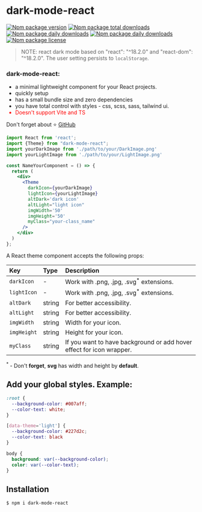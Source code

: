 # dark-mode-react

[![Npm package version](https://badgen.net/npm/v/dark-mode-react)](https://npmjs.com/package/dark-mode-react)
[![Npm package total downloads](https://badgen.net/npm/dt/dark-mode-react)](https://npmjs.com/package/dark-mode-react)
[![Npm package daily downloads](https://badgen.net/npm/dw/dark-mode-react)](https://npmjs.com/package/dark-mode-react)
[![Npm package daily downloads](https://badgen.net/npm/dd/dark-mode-react)](https://npmjs.com/package/dark-mode-react)
[![Npm package license](https://badgen.net/license/lodash/dark-mode-react)](https://npmjs.com/package/dark-mode-react)

> NOTE: react dark mode based on "react": "^18.2.0" and "react-dom": "^18.2.0".
> The user setting persists to `localStorage`.

### dark-mode-react:

<ul>
    <li>a minimal lightweight component for your React projects.</li>
    <li>quickly setup</li>
    <li>has a small bundle size and zero dependencies</li>
    <li>you have total control with styles - css, scss, sass, tailwind ui.</li>
    <li style="color: red">Doesn't support Vite and TS</li>
</ul>

Don't forget about ⭐ [GitHub](https://github.com/ArtemPchela/dark-mode-react)

```jsx
import React from 'react';
import {Theme} from "dark-mode-react";
import yourDarkImage from './path/to/your/DarkImage.png'
import yourLightImage from './path/to/your/LightImage.png'

const NameYourComponent = () => {
  return (
    <div>
      <Theme
        darkIcon={yourDarkImage}
        lightIcon={yourLightImage}
        altDark='dark icon'
        altLight="light icon"
        imgWidth='50'
        imgHeight='50'
        myClass="your-class_name"
      />
    </div>
  )
};
```

A React theme component accepts the following props:

| Key         | Type   | Description                                                          |
|:------------|:-------|:---------------------------------------------------------------------|
| `darkIcon`  | -      | Work with .png, .jpg, .svg<sup>*</sup> extensions.                   |
| `lightIcon` | -      | Work with .png, .jpg, .svg<sup>*</sup> extensions.                   |
| `altDark`   | string | For better accessibility.                                            |
| `altLight`  | string | For better accessibility.                                            |
| `imgWidth`    | string | Width for your icon.                                                 |
| `imgHeight`   | string | Height for your icon.                                                |
| `myClass`   | string | If you want to have background or add hover effect for icon wrapper. |

<sup>*</sup> - Don't **forget**, **svg** has width and height by **default**.

## Add your global styles. Example:

```css
:root {
  --background-color: #007aff;
  --color-text: white;
}

[data-theme='light'] {
  --background-color: #227d2c;
  --color-text: black
}

body {
  background: var(--background-color);
  color: var(--color-text);
}
```

## Installation

```sh
$ npm i dark-mode-react
```

